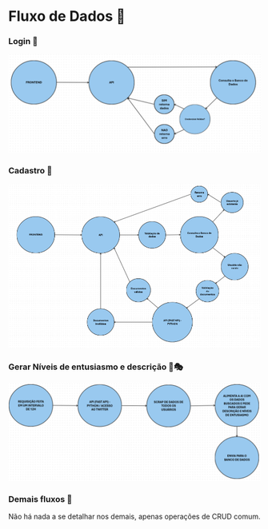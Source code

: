 # **Fluxo de Dados** 🔄

### **Login** 🔐

![alt text](assets/fluxo-login.png)

### **Cadastro** 📝

![alt text](assets/fluxo-cadastro.png)

### **Gerar Níveis de entusiasmo e descrição** 🤖🎭

![alt text](assets/fluxo-entusiasmo.png)

### **Demais fluxos** 📁

Não há nada a se detalhar nos demais, apenas operações de CRUD comum.

